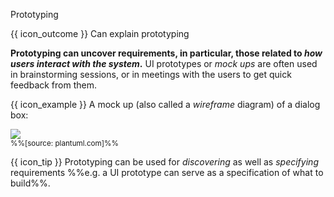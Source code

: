 <span id="title">Prototyping</span>

<span id="prereqs"></span>

<span id="outcomes">{{ icon_outcome }} Can explain prototyping</span>

<div id="body">

<box type="definition" seamless>
<include src="../../common/definitions.md#def-prototyping" inline />
</box>

**Prototyping can uncover requirements, in particular, those related to _how users interact with the system_.** UI prototypes or _mock ups_ are often used in brainstorming sessions, or in meetings with the users to get quick feedback from them.

<box>

{{ icon_example }} A mock up (also called a _wireframe_ diagram) of a dialog box:

<img class="border" src="images/wireframeExample.png" /><br>
<sub>%%[source: plantuml.com]%%</sub>
</box>
<p/>

{{ icon_tip }} Prototyping can be used for _discovering_ as well as _specifying_ requirements %%e.g. a UI prototype can serve as a specification of what to build%%.

</div>

<div id="extras">
</div>
